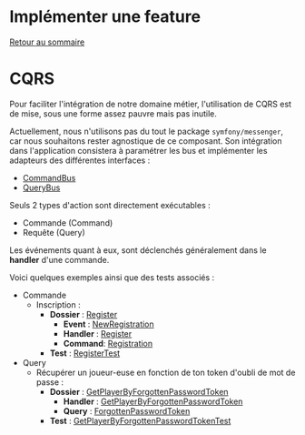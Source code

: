 # Implémenter une feature

[Retour au sommaire](index.md)

# CQRS

Pour faciliter l'intégration de notre domaine métier, l'utilisation de CQRS est de mise, sous une forme assez pauvre mais pas inutile.

Actuellement, nous n'utilisons pas du tout le package `symfony/messenger`, car nous souhaitons rester agnostique de ce composant. 
Son intégration dans l'application consistera à paramétrer les bus et implémenter les adapteurs des différentes interfaces :
* [CommandBus](../src/Shared/Command/CommandBus.php)
* [QueryBus](../src/Shared/Query/QueryBus.php)

Seuls 2 types d'action sont directement exécutables :
* Commande (Command)
* Requête (Query)

Les événements quant à eux, sont déclenchés généralement dans le **handler** d'une commande.

Voici quelques exemples ainsi que des tests associés :
* Commande 
  * Inscription :
    * **Dossier** : [Register](../src/Player/Register)
      * **Event** : [NewRegistration](../src/Player/Register/NewRegistration.php)
      * **Handler** : [Register](../src/Player/Register/Register.php)
      * **Command**: [Registration](../src/Player/Register/Registration.php)
    * **Test** : [RegisterTest](../tests/Player/RegisterTest.php)
* Query 
  * Récupérer un joueur-euse en fonction de ton token d'oubli de mot de passe :
    * **Dossier** : [GetPlayerByForgottenPasswordToken](../src/Player/GetPlayerByForgottenPasswordToken)
      * **Handler** : [GetPlayerByForgottenPasswordToken](../src/Player/GetPlayerByForgottenPasswordToken/GetPlayerByForgottenPasswordToken.php)
      * **Query** : [ForgottenPasswordToken](../src/Player/GetPlayerByForgottenPasswordToken/ForgottenPasswordToken.php)
    * **Test** : [GetPlayerByForgottenPasswordTokenTest](../tests/Player/GetPlayerByForgottenPasswordTokenTest.php)
